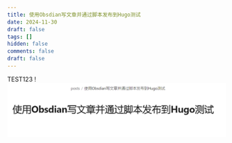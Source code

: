 ```yaml
---
title: 使用Obsdian写文章并通过脚本发布到Hugo测试
date: 2024-11-30
draft: false
tags: []
hidden: false
comments: false
draft: false
---
```



TEST123
!![Image Description](/images/Pasted%20image%2020241130212031.png)